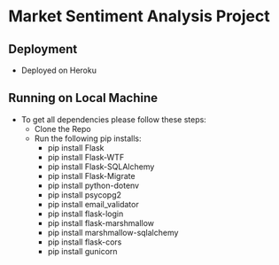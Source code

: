 # Market Sentiment Analysis Project

## Deployment
- Deployed on Heroku

## Running on Local Machine

- To get all dependencies please follow these steps:
    - Clone the Repo
    - Run the following pip installs:
        - pip install Flask
        - pip install Flask-WTF
        - pip install Flask-SQLAlchemy
        - pip install Flask-Migrate
        - pip install python-dotenv
        - pip install psycopg2
        - pip install email_validator
        - pip install flask-login
        - pip install flask-marshmallow
        - pip install marshmallow-sqlalchemy
        - pip install flask-cors
        - pip install gunicorn

